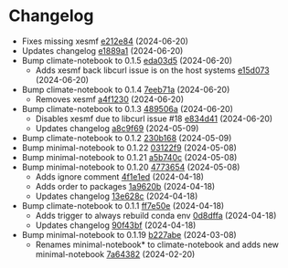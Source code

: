 # Changelog
  - Fixes missing xesmf [e212e84](https://github.com/esgf-nimbus/nimbus/commit/e212e84) (2024-06-20)
  - Updates changelog [e1889a1](https://github.com/esgf-nimbus/nimbus/commit/e1889a1) (2024-06-20)
- Bump climate-notebook to 0.1.5 [eda03d5](https://github.com/esgf-nimbus/nimbus/commit/eda03d5) (2024-06-20)
  - Adds xesmf back libcurl issue is on the host systems [e15d073](https://github.com/esgf-nimbus/nimbus/commit/e15d073) (2024-06-20)
- Bump climate-notebook to 0.1.4 [7eeb71a](https://github.com/esgf-nimbus/nimbus/commit/7eeb71a) (2024-06-20)
  - Removes xesmf [a4f1230](https://github.com/esgf-nimbus/nimbus/commit/a4f1230) (2024-06-20)
- Bump climate-notebook to 0.1.3 [489506a](https://github.com/esgf-nimbus/nimbus/commit/489506a) (2024-06-20)
  - Disables xesmf due to libcurl issue #18 [e834d41](https://github.com/esgf-nimbus/nimbus/commit/e834d41) (2024-06-20)
  - Updates changelog [a8c9f69](https://github.com/esgf-nimbus/nimbus/commit/a8c9f69) (2024-05-09)
- Bump climate-notebook to 0.1.2 [230b168](https://github.com/esgf-nimbus/nimbus/commit/230b168) (2024-05-09)
- Bump minimal-notebook to 0.1.22 [03122f9](https://github.com/esgf-nimbus/nimbus/commit/03122f9) (2024-05-08)
- Bump minimal-notebook to 0.1.21 [a5b740c](https://github.com/esgf-nimbus/nimbus/commit/a5b740c) (2024-05-08)
- Bump minimal-notebook to 0.1.20 [4773654](https://github.com/esgf-nimbus/nimbus/commit/4773654) (2024-05-08)
  - Adds ignore comment [4f1e1ed](https://github.com/esgf-nimbus/nimbus/commit/4f1e1ed) (2024-04-18)
  - Adds order to packages [1a9620b](https://github.com/esgf-nimbus/nimbus/commit/1a9620b) (2024-04-18)
  - Updates changelog [13e628c](https://github.com/esgf-nimbus/nimbus/commit/13e628c) (2024-04-18)
- Bump climate-notebook to 0.1.1 [ff7e50e](https://github.com/esgf-nimbus/nimbus/commit/ff7e50e) (2024-04-18)
  - Adds trigger to always rebuild conda env [0d8dffa](https://github.com/esgf-nimbus/nimbus/commit/0d8dffa) (2024-04-18)
  - Updates changelog [90f43bf](https://github.com/esgf-nimbus/nimbus/commit/90f43bf) (2024-04-18)
- Bump minimal-notebook to 0.1.19 [b227abe](https://github.com/esgf-nimbus/nimbus/commit/b227abe) (2024-03-08)
  - Renames minimal-notebook* to climate-notebook and adds new minimal-notebook [7a64382](https://github.com/esgf-nimbus/nimbus/commit/7a64382) (2024-02-20)

